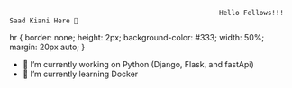                                                         Hello Fellows!!! Saad Kiani Here 👋 

<html>hr {
            border: none;
            height: 2px;
            background-color: #333;
            width: 50%;
            margin: 20px auto;
        } </html>

- 🔭 I’m currently working on Python (Django, Flask, and fastApi)
- 🌱 I’m currently learning Docker


<!--
**Saad-Ramzan-Kiani/Saad-Ramzan-Kiani** is a ✨ _special_ ✨ repository because its `README.md` (this file) appears on your GitHub profile.

Here are some ideas to get you started:

- 👯 I’m looking to collaborate on ...
- 🤔 I’m looking for help with ...
- 💬 Ask me about ...
- 📫 How to reach me: ...
- 😄 Pronouns: ...
- ⚡ Fun fact: ...
-->
